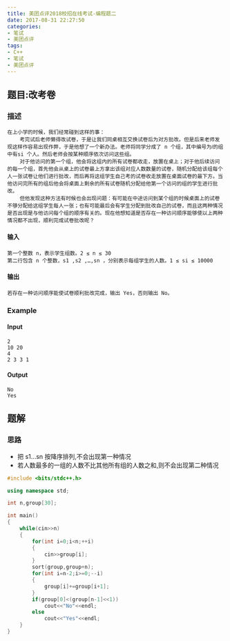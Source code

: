 ```yaml
---
title: 美团点评2018校招在线考试-编程题二
date: 2017-08-31 22:27:50
categories:
- 笔试
- 美团点评
tags:
- C++
- 笔试
- 美团点评
---
```

## 题目:改考卷
### 描述
	在上小学的时候，我们经常碰到这样的事：
	    考完试后老师懒得改试卷，于是让我们同桌相互交换试卷后为对方批改。但是后来老师发现这样作容易出现作弊，于是他想了一个新办法。老师将同学分成了 n 个组，其中编号为𝑖的组中有si 个人。然后老师会按某种顺序依次访问这些组。
	    对于他访问的第一个组，他会将这组内的所有试卷都收走，放置在桌上；对于他后续访问的每一个组，首先他会从桌上的试卷最上方拿出该组对应人数数量的试卷，随机分配给该组每个人一张试卷让他们进行批改，而后再将这组学生自己考的试卷收走放置在桌面试卷的最下方。当他访问完所有的组后他会将桌面上剩余的所有试卷随机分配给他第一个访问的组的学生进行批改。
	    但他发现这种方法有时候也会出现问题：有可能在中途访问到某个组的时候桌面上的试卷不够分配给这组学生每人一张；也有可能最后会有学生分配到批改自己的试卷，而且这两种情况是否出现是与他访问每个组的顺序有关的。现在他想知道是否存在一种访问顺序能够使以上两种情况都不出现，顺利完成试卷批改呢？ 
#### 输入
	第一个整数 n，表示学生组数。2 ≤ n ≤ 30
	第二行包含 n 个整数，s1 ,s2 ,…,sn ，分别表示每组学生的人数。1 ≤ si ≤ 10000
#### 输出
	若存在一种访问顺序能使试卷顺利批改完成，输出 Yes，否则输出 No。
### Example
#### Input
	2
	10 20
	4
	2 3 3 1
#### Output
	No
	Yes
## 题解
### 思路
* 把 s1...sn 按降序排列,不会出现第一种情况
* 若人数最多的一组的人数不比其他所有组的人数之和,则不会出现第二种情况

```cpp
#include <bits/stdc++.h>

using namespace std;

int n,group[30];

int main()
{
    while(cin>>n)
    {
        for(int i=0;i<n;++i)
        {
            cin>>group[i];
        }
        sort(group,group+n);
        for(int i=n-2;i>=0;--i)
        {
            group[i]+=group[i+1];
        }
        if(group[0]<(group[n-1]<<1))
            cout<<"No"<<endl;
        else
            cout<<"Yes"<<endl;
    }
}

```
